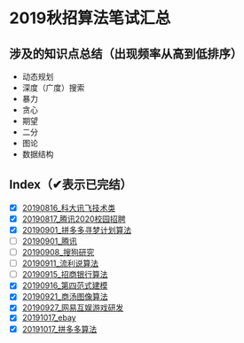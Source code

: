 # 2019秋招算法笔试汇总

## 涉及的知识点总结（出现频率从高到低排序）

* 动态规划
* 深度（广度）搜索
* 暴力
* 贪心
* 期望
* 二分
* 图论
* 数据结构

## Index（✔表示已完结）

- [x] [20190816_科大讯飞技术类](./20190816_科大讯飞技术类)
- [x] [20190817_腾讯2020校园招聘](./20190817_腾讯2020校园招聘)
- [x] [20190901_拼多多寻梦计划算法](./20190901_拼多多寻梦计划算法)
- [ ] [20190901_腾讯](./20190901_腾讯)
- [ ] [20190908_搜狗研究](./20190908_搜狗研究)
- [ ] [20190911_流利说算法](./20190911_流利说算法)
- [ ] [20190915_招商银行算法](./20190915_招商银行算法)
- [x] [20190916_第四范式建模](./20190916_第四范式建模)
- [x] [20190921_商汤图像算法](./20190921_商汤图像算法)
- [x] [20190927_网易互娱游戏研发](./20190927_网易互娱游戏研发)
- [x] [20191017_ebay](./20191017_ebay)
- [x] [20191017_拼多多算法](./20191017_拼多多算法)
